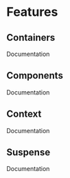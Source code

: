 # Features

## Containers

Documentation

## Components

Documentation

## Context

Documentation

## Suspense

Documentation
